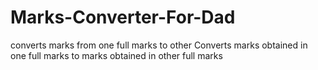 # Marks-Converter-For-Dad
converts marks from one full marks to other
Converts marks obtained in one full marks to marks obtained in other full marks
